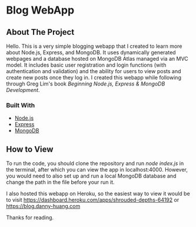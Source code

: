 # Blog WebApp

<!-- ABOUT THE PROJECT -->
## About The Project

Hello. This is a very simple blogging webapp that I created to learn more about Node.js, Express, and MongoDB.
It uses dynamically generated webpages and a database hosted on MongoDB Atlas managed via an MVC model.
It includes basic user registration and login functions (with authentication and validation) and the ability for users to view posts and create new posts once they log in. I created this webapp while following through Greg Lim's book _Beginning Node.js, Express & MongoDB Development_.

### Built With

* [Node.js](https://nodejs.org/en/)
* [Express](https://nodejs.org/en/)
* [MongoDB](https://www.mongodb.com)

<!-- How to View -->
## How to View

To run the code, you should clone the repository and run _node index.js_ in the terminal, after which you can view the app in localhost:4000. However, you would need to also set up and run a local MongoDB database and change the path in the file before your run it.

I also hosted this webapp on Heroku, so the easiest way to view it would be to visit https://dashboard.heroku.com/apps/shrouded-depths-64192 or https://blog.danny-huang.com

Thanks for reading.
